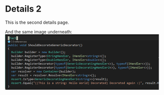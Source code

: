 ﻿# Details 2

This is the second details page.

And the same image underneath: 
<img src="../images/exampleunittest.PNG" />